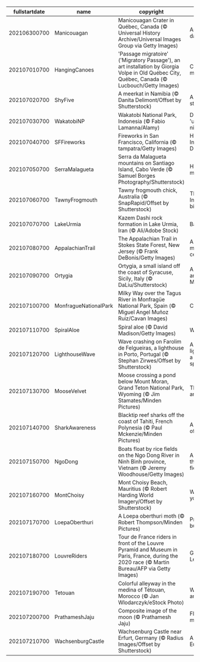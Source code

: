 |fullstartdate|name|copyright|title|image|
|--|--|--|--|--|
202106300700|Manicouagan|Manicouagan Crater in Québec, Canada (© Universal History Archive/Universal Images Group via Getty Images)|An impactful day|![](/en-US/2021/07/202106300700Manicouagan.jpg)|
202107010700|HangingCanoes|'Passage migratoire' ('Migratory Passage'), an art installation by Giorgia Volpe in Old Québec City, Québec, Canada (© Lucbouch/Getty Images)|Celebrating migrations|![](/en-US/2021/07/202107010700HangingCanoes.jpg)|
202107020700|ShyFive|A meerkat in Namibia (© Danita Delimont/Offset by Shutterstock)|A meerkat stands alone|![](/en-US/2021/07/202107020700ShyFive.jpg)|
202107030700|WakatobiNP|Wakatobi National Park, Indonesia (© Fabio Lamanna/Alamy)|Diving into the 'underwater nirvana'|![](/en-US/2021/07/202107030700WakatobiNP.jpg)|
202107040700|SFFireworks|Fireworks in San Francisco, California (© tampatra/Getty Images)|Happy Independence Day!|![](/en-US/2021/07/202107040700SFFireworks.jpg)|
202107050700|SerraMalagueta|Serra da Malagueta mountains on Santiago Island, Cabo Verde (© Samuel Borges Photography/Shutterstock)|How green is my valley|![](/en-US/2021/07/202107050700SerraMalagueta.jpg)|
202107060700|TawnyFrogmouth|Tawny frogmouth chick, Australia (© SnapRapid/Offset by Shutterstock)|The most Instagrammable bird?|![](/en-US/2021/07/202107060700TawnyFrogmouth.jpg)|
202107070700|LakeUrmia|Kazem Dashi rock formation in Lake Urmia, Iran (© Ali/Adobe Stock)|Back on the rise|![](/en-US/2021/07/202107070700LakeUrmia.jpg)|
202107080700|AppalachianTrail|The Appalachian Trail in Stokes State Forest, New Jersey (© Frank DeBonis/Getty Images)|A storied trail marks a century|![](/en-US/2021/07/202107080700AppalachianTrail.jpg)|
202107090700|Ortygia|Ortygia, a small island off the coast of Syracuse, Sicily, Italy (© DaLiu/Shutterstock)|A center of antiquity on the Mediterranean|![](/en-US/2021/07/202107090700Ortygia.jpg)|
202107100700|MonfragueNationalPark|Milky Way over the Tagus River in Monfragüe National Park, Spain (© Miguel Angel Muñoz Ruiz/Cavan Images)|Celestial Spain|![](/en-US/2021/07/202107100700MonfragueNationalPark.jpg)|
202107110700|SpiralAloe|Spiral aloe (© David Madison/Getty Images)|Why, aloe there|![](/en-US/2021/07/202107110700SpiralAloe.jpg)|
202107120700|LighthouseWave|Wave crashing on Farolim de Felgueiras, a lighthouse in Porto, Portugal (© Stephan Zirwes/Offset by Shutterstock)|A lofty lighthouse and a little ocean spray|![](/en-US/2021/07/202107120700LighthouseWave.jpg)|
202107130700|MooseVelvet|Moose crossing a pond below Mount Moran, Grand Teton National Park, Wyoming (© Jim Stamates/Minden Pictures)|Through an artist's eyes|![](/en-US/2021/07/202107130700MooseVelvet.jpg)|
202107140700|SharkAwareness|Blacktip reef sharks off the coast of Tahiti, French Polynesia (© Paul Mckenzie/Minden Pictures)|A different view of sharks|![](/en-US/2021/07/202107140700SharkAwareness.jpg)|
202107150700|NgoDong|Boats float by rice fields on the Ngo Dong River in Ninh Bình province, Vietnam (© Jeremy Woodhouse/Getty Images)|A river runs through rice fields|![](/en-US/2021/07/202107150700NgoDong.jpg)|
202107160700|MontChoisy|Mont Choisy Beach, Mauritius (© Robert Harding World Imagery/Offset by Shutterstock)|Whatever floats your boat|![](/en-US/2021/07/202107160700MontChoisy.jpg)|
202107170700|LoepaOberthuri|A Loepa oberthuri moth (© Robert Thompson/Minden Pictures)|Pretty, pretty…butterfly?|![](/en-US/2021/07/202107170700LoepaOberthuri.jpg)|
202107180700|LouvreRiders|Tour de France riders in front of the Louvre Pyramid and Museum in Paris, France, during the 2020 race (© Martin Bureau/AFP via Getty Images)|Grand finish of Le Tour|![](/en-US/2021/07/202107180700LouvreRiders.jpg)|
202107190700|Tetouan|Colorful alleyway in the medina of Tétouan, Morocco (© Jan Wlodarczyk/eStock Photo)|Wander the ancient medina|![](/en-US/2021/07/202107190700Tetouan.jpg)|
202107200700|PrathameshJaju|Composite image of the moon (© Prathamesh Jaju)|Fly me to the moon|![](/en-US/2021/07/202107200700PrathameshJaju.jpg)|
202107210700|WachsenburgCastle|Wachsenburg Castle near Erfurt, Germany (© Radius Images/Offset by Shutterstock)|A reflection of Europe's past|![](/en-US/2021/07/202107210700WachsenburgCastle.jpg)|
